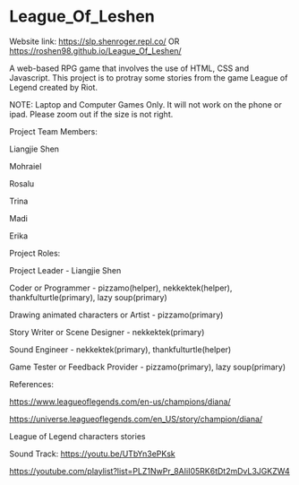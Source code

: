 # League_Of_Leshen

Website link: https://slp.shenroger.repl.co/
OR https://roshen98.github.io/League_Of_Leshen/

A web-based RPG game that involves the use of HTML, CSS and Javascript. This project is to protray some stories from the game League of Legend created by Riot.

NOTE: Laptop and Computer Games Only. It will not work on the phone or ipad. Please zoom out if the size is not right.

Project Team Members:

Liangjie Shen

Mohraiel

Rosalu

Trina

Madi

Erika


Project Roles:

Project Leader - Liangjie Shen

Coder or Programmer - pizzamo(helper), nekkektek(helper), thankfulturtle(primary), lazy soup(primary)

Drawing animated characters or Artist - pizzamo(primary)

Story Writer or Scene Designer - nekkektek(primary)

Sound Engineer - nekkektek(primary), thankfulturtle(helper)

Game Tester or Feedback Provider - pizzamo(primary), lazy soup(primary)


References:

https://www.leagueoflegends.com/en-us/champions/diana/

https://universe.leagueoflegends.com/en_US/story/champion/diana/

League of Legend characters stories

Sound Track:
https://youtu.be/UTbYn3ePKsk

https://youtube.com/playlist?list=PLZ1NwPr_8AIiI05RK6tDt2mDvL3JGKZW4


